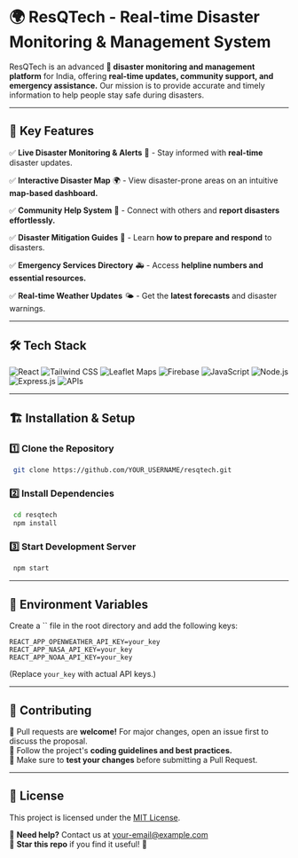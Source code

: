 # 🌍 ResQTech - Real-time Disaster Monitoring & Management System

ResQTech is an advanced **🚨 disaster monitoring and management platform** for India, offering **real-time updates, community support, and emergency assistance.** Our mission is to provide accurate and timely information to help people stay safe during disasters.

---

## 🚀 Key Features

✅ **Live Disaster Monitoring & Alerts** 📡 - Stay informed with **real-time** disaster updates.

✅ **Interactive Disaster Map** 🌍 - View disaster-prone areas on an intuitive **map-based dashboard.**

✅ **Community Help System** 🤝 - Connect with others and **report disasters effortlessly.**

✅ **Disaster Mitigation Guides** 📖  - Learn **how to prepare and respond** to disasters.

✅ **Emergency Services Directory** 🚑  - Access **helpline numbers and essential resources.**

✅ **Real-time Weather Updates** 🌤 - Get the **latest forecasts** and disaster warnings.

---


## 🛠 Tech Stack

![React](https://img.shields.io/badge/React-%2361DAFB.svg?style=plastic&logo=react&logoColor=black)
![Tailwind CSS](https://img.shields.io/badge/TailwindCSS-%2338B2AC.svg?style=plastic&logo=tailwind-css&logoColor=white)
![Leaflet Maps](https://img.shields.io/badge/Leaflet%20Maps-%230A793E.svg?style=plastic&logo=leaflet&logoColor=white)
![Firebase](https://img.shields.io/badge/Firebase-%23FFCA28.svg?style=plastic&logo=firebase&logoColor=black)
![JavaScript](https://img.shields.io/badge/JavaScript-%23F7DF1E.svg?style=plastic&logo=javascript&logoColor=black)
![Node.js](https://img.shields.io/badge/Node.js-%23339933.svg?style=plastic&logo=node.js&logoColor=white)
![Express.js](https://img.shields.io/badge/Express.js-%23404d59.svg?style=plastic&logo=express&logoColor=white)
![APIs](https://img.shields.io/badge/Multiple%20APIs-%23007EC6.svg?style=plastic&logo=api&logoColor=white)

---

## 🏗️ Installation & Setup

### 1️⃣ Clone the Repository

```bash
 git clone https://github.com/YOUR_USERNAME/resqtech.git
```

### 2️⃣ Install Dependencies

```bash
 cd resqtech
 npm install
```

### 3️⃣ Start Development Server

```bash
 npm start
```

---

## 🔑 Environment Variables

Create a `` file in the root directory and add the following keys:

```plaintext
REACT_APP_OPENWEATHER_API_KEY=your_key
REACT_APP_NASA_API_KEY=your_key
REACT_APP_NOAA_API_KEY=your_key
```

(Replace `your_key` with actual API keys.)

---

## 🤝 Contributing

🔹 Pull requests are **welcome!** For major changes, open an issue first to discuss the proposal.\
🔹 Follow the project's **coding guidelines and best practices.**\
🔹 Make sure to **test your changes** before submitting a Pull Request.

---

## 📜 License

This project is licensed under the [MIT License](https://choosealicense.com/licenses/mit/).

📩 **Need help?** Contact us at [your-email@example.com](mailto\:your-email@example.com)\
🌟 **Star this repo** if you find it useful! 🚀


